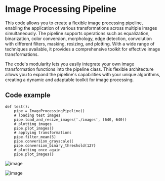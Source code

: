# Image Processing Pipeline


This code allows you to create a flexible image processing pipeline, enabling the application of various transformations across multiple images simultaneously. The pipeline supports operations such as equalization, binarization, color conversion, morphology, edge detection, convolution with different filters, masking, resizing, and plotting. With a wide range of techniques available, it provides a comprehensive toolkit for effective image transformations.

The code's modularity lets you easily integrate your own image transformation functions into the pipeline class. This flexible architecture allows you to expand the pipeline's capabilities with your unique algorithms, creating a dynamic and adaptable toolkit for image processing.


## Code example

```
def test():
    pipe = ImageProcessingPipeline()
    # loading test images
    pipe.load_and_resize_images('./images', (640, 640))
    # plotting images
    pipe.plot_images()
    # applying transformations
    pipe.filter_mean(5)
    pipe.conversion_grayscale()
    pipe.conversion_binary_threshold(127)
    # plotting once again
    pipe.plot_images()

```

![image](https://github.com/Raaulsthub/image_processing_pipeline/assets/85199336/e21d2e89-50cd-4100-8156-90c3b237a0c8)

![image](https://github.com/Raaulsthub/image_processing_pipeline/assets/85199336/e6a2510f-ed18-4aee-917e-ef418ab3de4d)
